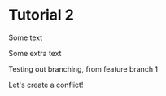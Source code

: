 # Tutorial 2

Some text

Some extra text

Testing out branching, from feature branch 1

Let's create a conflict!